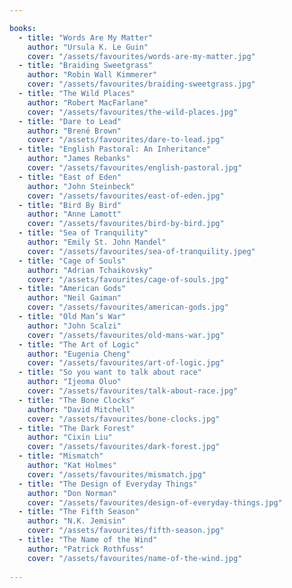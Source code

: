 ```yaml
---

books:
  - title: "Words Are My Matter"
    author: "Ursula K. Le Guin"
    cover: "/assets/favourites/words-are-my-matter.jpg"
  - title: "Braiding Sweetgrass"
    author: "Robin Wall Kimmerer"
    cover: "/assets/favourites/braiding-sweetgrass.jpg"
  - title: "The Wild Places"
    author: "Robert MacFarlane"
    cover: "/assets/favourites/the-wild-places.jpg"
  - title: "Dare to Lead"
    author: "Brené Brown"
    cover: "/assets/favourites/dare-to-lead.jpg"
  - title: "English Pastoral: An Inheritance"
    author: "James Rebanks"
    cover: "/assets/favourites/english-pastoral.jpg"
  - title: "East of Eden"
    author: "John Steinbeck"
    cover: "/assets/favourites/east-of-eden.jpg"
  - title: "Bird By Bird"
    author: "Anne Lamott"
    cover: "/assets/favourites/bird-by-bird.jpg"
  - title: "Sea of Tranquility"
    author: "Emily St. John Mandel"
    cover: "/assets/favourites/sea-of-tranquility.jpeg"
  - title: "Cage of Souls"
    author: "Adrian Tchaikovsky"
    cover: "/assets/favourites/cage-of-souls.jpg"
  - title: "American Gods"
    author: "Neil Gaiman"
    cover: "/assets/favourites/american-gods.jpg"
  - title: "Old Man’s War"
    author: "John Scalzi"
    cover: "/assets/favourites/old-mans-war.jpg"
  - title: "The Art of Logic"
    author: "Eugenia Cheng"
    cover: "/assets/favourites/art-of-logic.jpg"
  - title: "So you want to talk about race"
    author: "Ijeoma Oluo"
    cover: "/assets/favourites/talk-about-race.jpg"
  - title: "The Bone Clocks"
    author: "David Mitchell"
    cover: "/assets/favourites/bone-clocks.jpg"
  - title: "The Dark Forest"
    author: "Cixin Liu"
    cover: "/assets/favourites/dark-forest.jpg"
  - title: "Mismatch"
    author: "Kat Holmes"
    cover: "/assets/favourites/mismatch.jpg"
  - title: "The Design of Everyday Things"
    author: "Don Norman"
    cover: "/assets/favourites/design-of-everyday-things.jpg"
  - title: "The Fifth Season"
    author: "N.K. Jemisin"
    cover: "/assets/favourites/fifth-season.jpg"
  - title: "The Name of the Wind"
    author: "Patrick Rothfuss"
    cover: "/assets/favourites/name-of-the-wind.jpg"
    
---
```

